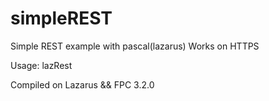 # simpleREST
Simple REST example with pascal(lazarus)
Works on HTTPS

Usage: lazRest <url> <savefile>
  
Compiled on Lazarus && FPC 3.2.0
